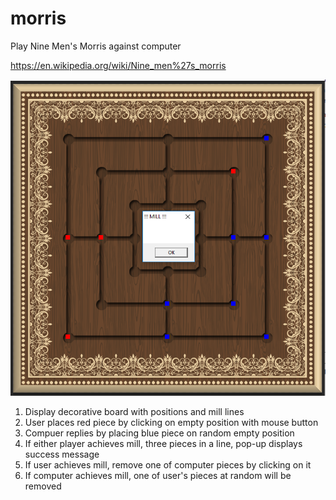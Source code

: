 # morris
Play Nine Men's Morris against computer

https://en.wikipedia.org/wiki/Nine_men%27s_morris

![screenshot](https://github.com/JamesBremner/morris/blob/master/doc/Capture.PNG)

1. Display decorative board with positions and mill lines
1. User places red piece by clicking on empty position with mouse button
2. Compuer replies by placing blue piece on random empty position
3. If either player achieves mill, three pieces in a line, pop-up displays success message
1. If user achieves mill, remove one of computer pieces by clicking on it
1. If computer achieves mill, one of user's pieces at random will be removed
